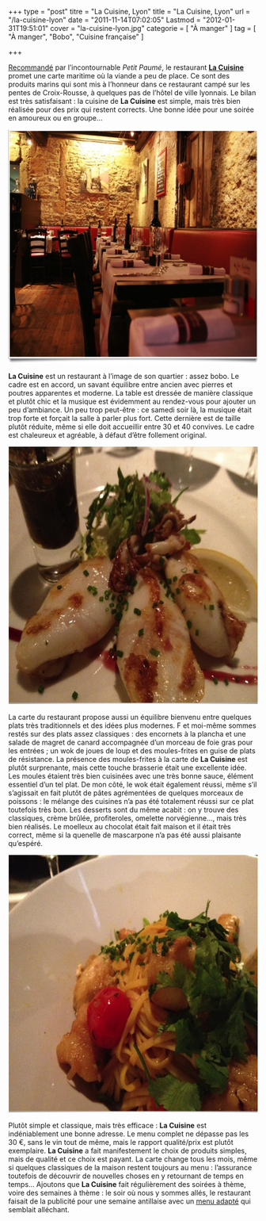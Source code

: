 +++
type = "post"
titre = "La Cuisine, Lyon"
title = "La Cuisine, Lyon"
url = "/la-cuisine-lyon"
date = "2011-11-14T07:02:05"
Lastmod = "2012-01-31T19:51:01"
cover = "la-cuisine-lyon.jpg"
categorie = [ "À manger" ]
tag = [ "À manger", "Bobo", "Cuisine française" ]

+++

<p><a href="http://www.petitpaume.com/etablissement/la-cuisine-poissons.htm">Recommandé</a> par l&rsquo;incontournable <em>Petit Paumé</em>, le restaurant <strong><a href="http://www.restaurant-lacuisine.fr/index.php">La Cuisine</a></strong> promet une carte maritime où la viande a peu de place. Ce sont des produits marins qui sont mis à l&rsquo;honneur dans ce restaurant campé sur les pentes de Croix-Rousse, à quelques pas de l&rsquo;hôtel de ville lyonnais. Le bilan est très satisfaisant : la cuisine de <strong>La Cuisine</strong> est simple, mais très bien réalisée pour des prix qui restent corrects. Une bonne idée pour une soirée en amoureux ou en groupe…</p>
<div style="text-align: center;"><img class="aligncenter" style="border-style: initial; border-color: initial; border-width: 0px;" src="lyon-la-cuisine.jpg" alt="Lyon la cuisine" width="690" height="473" border="0" /></div>
<p><strong>La Cuisine</strong> est un restaurant à l&rsquo;image de son quartier : assez bobo. Le cadre est en accord, un savant équilibre entre ancien avec pierres et poutres apparentes et moderne. La table est dressée de manière classique et plutôt chic et la musique est évidemment au rendez-vous pour ajouter un peu d&rsquo;ambiance. Un peu trop peut-être : ce samedi soir là, la musique était trop forte et forçait la salle à parler plus fort. Cette dernière est de taille plutôt réduite, même si elle doit accueillir entre 30 et 40 convives. Le cadre est chaleureux et agréable, à défaut d&rsquo;être follement original.</p>
<div style="text-align: center;"><img class="aligncenter" style="border-style: initial; border-color: initial; border-width: 0px;" src="restaurant-la-cuisine-lyon.jpg" alt="Restaurant la cuisine lyon" width="690" height="521" border="0" /></div>
<p>La carte du restaurant propose aussi un équilibre bienvenu entre quelques plats très traditionnels et des idées plus modernes. F et moi-même sommes restés sur des plats assez classiques : des encornets à la plancha et une salade de magret de canard accompagnée d&rsquo;un morceau de foie gras pour les entrées ; un wok de joues de loup et des moules-frites en guise de plats de résistance. La présence des moules-frites à la carte de <strong>La Cuisine</strong> est plutôt surprenante, mais cette touche brasserie était une excellente idée. Les moules étaient très bien cuisinées avec une très bonne sauce, élément essentiel d&rsquo;un tel plat. De mon côté, le wok était également réussi, même s&rsquo;il s&rsquo;agissait en fait plutôt de pâtes agrémentées de quelques morceaux de poissons : le mélange des cuisines n&rsquo;a pas été totalement réussi sur ce plat toutefois très bon. Les desserts sont du même acabit : on y trouve des classiques, crème brûlée, profiteroles, omelette norvégienne…, mais très bien réalisés. Le moelleux au chocolat était fait maison et il était très correct, même si la quenelle de mascarpone n&rsquo;a pas été aussi plaisante qu&rsquo;espéré.</p>
<div style="text-align: center;"><img class="aligncenter" style="border-style: initial; border-color: initial; border-width: 0px;" src="la-cuisine-lyon-wok.jpg" alt="La cuisine lyon wok" width="690" height="521" border="0" /></div>
<p>Plutôt simple et classique, mais très efficace : <strong>La Cuisine</strong> est indéniablement une bonne adresse. Le menu complet ne dépasse pas les 30 €, sans le vin tout de même, mais le rapport qualité/prix est plutôt exemplaire. <strong>La Cuisine</strong> a fait manifestement le choix de produits simples, mais de qualité et ce choix est payant. La carte change tous les mois, même si quelques classiques de la maison restent toujours au menu : l&rsquo;assurance toutefois de découvrir de nouvelles choses en y retournant de temps en temps… Ajoutons que <strong>La Cuisine</strong> fait régulièrement des soirées à thème, voire des semaines à thème : le soir où nous y sommes allés, le restaurant faisait de la publicité pour une semaine antillaise avec un <a href="http://www.facebook.com/photo.php?fbid=10150355374176775&amp;set=a.439934526774.229350.141856716774&amp;type=1&amp;theater">menu adapté</a> qui semblait alléchant.</p>

